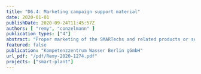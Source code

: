 ```yaml
---
title: "D6.4: Marketing campaign support material"
date: 2020-01-01
publishDate: 2020-09-24T11:45:57Z
authors: [ "remy", "conzelmann" ]
publication_types: ["4"]
abstract: "Proper marketing of the SMARTechs and related products or services from the EU innovation action is crucial to enable a successful commercial exploitation of the project outputs. To help the project partners and product owners with this task, the project consortium decided to develop marketing support material for each technology, service or product developed and demonstrated in the action. This report contains 13 informative flyers for marketing purposes, which support the targeted communication towards key stakeholders in this sector. The two-page flyers include information on the challenge and goal of the process, service or product together with a graphical representation, a list of unique selling points and contact information of the respective partners. The uniform design generates a high memorability and a close association to the SMART-PLANT innovation action and provides professional marketing material for the targeted end-users such as wastewater treatment plant operators and managers or other professionals in this field."
featured: false
publication: "Kompetenzzentrum Wasser Berlin gGmbH"
url_pdf: "/pdf/Remy-2020-1274.pdf"
projects: ["smart-plant"]
---
```


